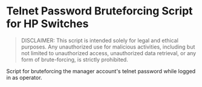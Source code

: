 # Telnet Password Bruteforcing Script for HP Switches

> DISCLAIMER: This script is intended solely for legal and ethical purposes. Any unauthorized use for malicious activities, including but not limited to unauthorized access, unauthorized data retrieval, or any form of brute-forcing, is strictly prohibited.

Script for bruteforcing the manager account's telnet password while logged in as operator.
